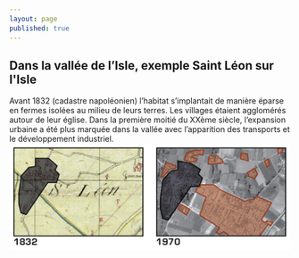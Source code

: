```yaml
---
layout: page
published: true
---
```


## Dans la vallée de l’Isle, exemple Saint Léon sur l'Isle

Avant 1832 (cadastre napoléonien) l’habitat s’implantait de manière éparse en fermes isolées au milieu de leurs terres.  Les villages étaient agglomérés autour de leur église.
Dans la première moitié du XXème siècle, l’expansion urbaine a été plus marquée dans la vallée avec l’apparition des transports et le développement industriel.
![](data/images/1/histoire/1_histoire_POP1.jpg)